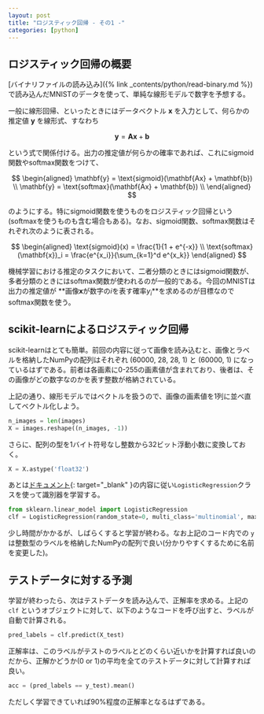 ```yaml
---
layout: post
title: "ロジスティック回帰 - その1 -"
categories: [python]
---
```


## ロジスティック回帰の概要

[バイナリファイルの読み込み]({% link _contents/python/read-binary.md %})で読み込んだMNISTのデータを使って、単純な線形モデルで数字を予想する。

一般に線形回帰、といったときにはデータベクトル $\mathbf{x}$ を入力として、何らかの推定値 $\mathbf{y}$ を線形式、すなわち

$$
\mathbf{y} = \mathbf{Ax} + \mathbf{b}
$$

という式で関係付ける。出力の推定値が何らかの確率であれば、これにsigmoid関数やsoftmax関数をつけて、

$$
\begin{aligned}
    \mathbf{y} = \text{sigmoid}(\mathbf{Ax} + \mathbf{b}) \\
    \mathbf{y} = \text{softmax}(\mathbf{Ax} + \mathbf{b}) \\
\end{aligned}
$$

のようにする。特にsigmoid関数を使うものをロジスティック回帰という(softmaxを使うものも含む場合もある)。なお、sigmoid関数、softmax関数はそれぞれ次のように表される。

$$
\begin{aligned}
    \text{sigmoid}(x) = \frac{1}{1 + e^{-x}} \\
    \text{softmax}(\mathbf{x})_i = \frac{e^{x_i}}{\sum_{k=1}^d e^{x_k}}
\end{aligned}
$$ 

機械学習における推定のタスクにおいて、二者分類のときにはsigmoid関数が、多者分類のときにはsoftmax関数が使われるのが一般的である。今回のMNISTは出力の推定値が **画像$\mathbf{x}$が数字の$i$を表す確率$y_i$**を求めるのが目標なのでsoftmax関数を使う。

## scikit-learnによるロジスティック回帰

scikit-learnはとても簡単。前回の内容に従って画像を読み込むと、画像とラベルを格納したNumPyの配列はそれぞれ (60000, 28, 28, 1) と (60000, 1) になっているはずである。前者は各画素に0-255の画素値が含まれており、後者は、その画像がどの数字なのかを表す整数が格納されている。

上記の通り、線形モデルではベクトルを扱うので、画像の画素値を1列に並べ直してベクトル化しよう。

```python
n_images = len(images)
X = images.reshape((n_images, -1))
```

さらに、配列の型を1バイト符号なし整数から32ビット浮動小数に変換しておく。

```python
X = X.astype('float32')
```

あとは[ドキュメント](https://scikit-learn.org/stable/modules/generated/sklearn.linear_model.LogisticRegression.html){: target="_blank" }の内容に従い`LogisticRegression`クラスを使って識別器を学習する。

```python
from sklearn.linear_model import LogisticRegression
clf = LogisticRegression(random_state=0, multi_class='multinomial', max_iter=20).fit(X, y)
```

少し時間がかかるが、しばらくすると学習が終わる。なお上記のコード内での `y` は整数型のラベルを格納したNumPyの配列で良い(分かりやすくするために名前を変更した)。

## テストデータに対する予測

学習が終わったら、次はテストデータを読み込んで、正解率を求める。上記の `clf` というオブジェクトに対して、以下のようなコードを呼び出すと、ラベルが自動で計算される。

```python
pred_labels = clf.predict(X_test)
```

正解率は、このラベルがテストのラベルとどのくらい近いかを計算すれば良いのだから、正解かどうか(0 or 1)の平均を全てのテストデータに対して計算すれば良い。

```python
acc = (pred_labels == y_test).mean()
```

ただしく学習できていれば90%程度の正解率となるはずである。
